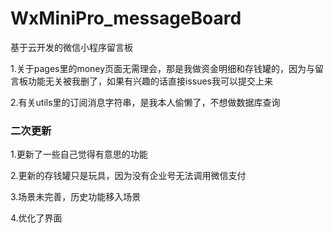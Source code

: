 # WxMiniPro_messageBoard
基于云开发的微信小程序留言板

1.关于pages里的money页面无需理会，那是我做资金明细和存钱罐的，因为与留言板功能无关被我删了，如果有兴趣的话直接issues我可以提交上来

2.有关utils里的订阅消息字符串，是我本人偷懒了，不想做数据库查询

### 二次更新
1.更新了一些自己觉得有意思的功能

2.更新的存钱罐只是玩具，因为没有企业号无法调用微信支付

3.场景未完善，历史功能移入场景

4.优化了界面